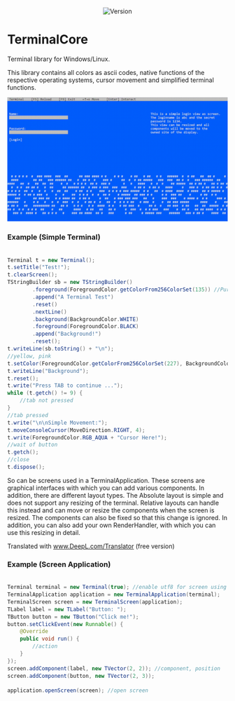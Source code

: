 <div align="center">
<br/>
  <p>
    <img src="https://img.shields.io/static/v1?label=Version&message=Alpha-1.1&color=12c970&logoColor=white" alt="Version" />
	<br>
	</p>
  </p>
</div>

# TerminalCore
Terminal library for Windows/Linux.

This library contains all colors as ascii codes, native functions of the respective operating systems, cursor movement and simplified terminal functions.

![Sample app](https://github.com/APICodeYT/TerminalCore/blob/main/ressource-assets/2022-02-17-13-19-42.gif)



### Example (Simple Terminal)
```java

Terminal t = new Terminal();
t.setTitle("Test!");
t.clearScreen();
TStringBuilder sb = new TStringBuilder()
        .foreground(ForegroundColor.getColorFrom256ColorSet(135)) //Purple
        .append("A Terminal Test")
        .reset()
        .nextLine()
        .background(BackgroundColor.WHITE)
        .foreground(ForegroundColor.BLACK)
        .append("Background!")
        .reset();
t.writeLine(sb.toString() + "\n");
//yellow, pink
t.setColor(ForegroundColor.getColorFrom256ColorSet(227), BackgroundColor.getColorFrom256ColorSet(161));
t.writeLine("Background");
t.reset();
t.write("Press TAB to continue ...");
while (t.getch() != 9) {
    //tab not pressed
}
//tab pressed
t.write("\n\nSimple Movement:");
t.moveConsoleCursor(MoveDirection.RIGHT, 4);
t.write(ForegroundColor.RGB_AQUA + "Cursor Here!");
//wait of button
t.getch();
//close
t.dispose();

```

So can be screens used in a TerminalApplication. These screens are graphical interfaces with which you can add various components.
In addition, there are different layout types. The Absolute layout is simple and does not support any resizing of the terminal.
 Relative layouts can handle this instead and can move or resize the components when the screen is resized. The components can also be fixed so that this change is ignored.
In addition, you can also add your own RenderHandler, with which you can use this resizing in detail.

Translated with www.DeepL.com/Translator (free version)

### Example (Screen Application)
```java

Terminal terminal = new Terminal(true); //enable utf8 for screen using  <= IMPORTENT!
TerminalApplication application = new TerminalApplication(terminal);
TerminalScreen screen = new TerminalScreen(application);
TLabel label = new TLabel("Button: ");
TButton button = new TButton("Click me!");
button.setClickEvent(new Runnable() {
    @Override
    public void run() {
        //action
    }
}); 
screen.addComponent(label, new TVector(2, 2)); //component, position
screen.addComponent(button, new TVector(2, 3));
        
application.openScreen(screen); //open screen
```






